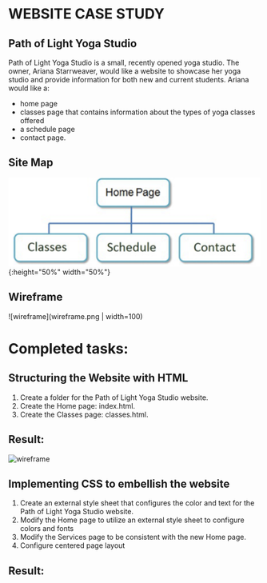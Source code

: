 # WEBSITE CASE STUDY

## Path of Light Yoga Studio

Path of Light Yoga Studio is a small, recently opened yoga studio. The
owner, Ariana Starrweaver, would like a website to showcase her yoga studio
and provide information for both new and current students. Ariana would like
a:

- home page
- classes page that contains information about the types of yoga
  classes offered
- a schedule page
- contact page.

## Site Map

![Site Map](sitemap.png){:height="50%" width="50%"}

## Wireframe

![wireframe](wireframe.png | width=100)

# Completed tasks:

## Structuring the Website with HTML

1. Create a folder for the Path of Light Yoga Studio website.
2. Create the Home page: index.html.
3. Create the Classes page: classes.html.

## Result:

![wireframe](result1.png)

## Implementing CSS to embellish the website

1. Create an external style sheet that configures the
   color and text for the Path of Light Yoga Studio website.
2. Modify the Home page to utilize an external style sheet to configure
   colors and fonts
3. Modify the Services page to be consistent with the new Home page.
4. Configure centered page layout

## Result:

